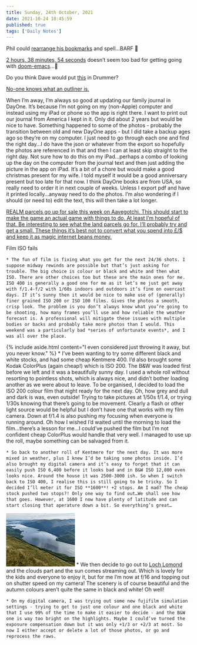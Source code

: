 ```yaml
---
title: Sunday, 24th October, 2021
date: 2021-10-24 18:45:59
published: true
tags: ['Daily Notes']
---
```


Phil could [rearrange his bookmarks](http://oldschool.scripting.com/twelvety/2021/10/24.html#a133852) and spell…BARF 🤣

[2 hours, 38 minutes, 54 seconds](https://www.youtube.com/playlist?list=PLhXZp00uXBk4np17N39WvB80zgxlZfVwj) doesn’t seem too bad for getting going with [doom-emacs](https://github.com/hlissner/doom-emacs)…🤔

Do you think Dave would put [this](https://orga.js.org/) in Drummer?

[No-one knows what an outliner is.](https://twitter.com/gruber/status/1277329886080905219?lang=en)

When I’m away, I’m always so good at updating our family journal in DayOne. It’s because I’m not going on my (non-Apple) computer and instead using my iPad or phone so the app is right there. I want to print out our journal from America I kept in it. Only did about 2 years but would be nice to have. Something happened to some of the photos - probably the transition between old and new DayOne apps - but I did take a backup ages ago so they’re on my computer. I just need to go through each one and find the right day…I do have the json or whatever from the export so hopefully the photos are referenced in that and then I can at least skip straight to the right day. Not sure how to do this on my iPad…perhaps a combo of looking up the day on the computer from the journal text and then just adding the picture in the app on iPad. It’s a bit of a chore but would make a good christmas present for my wife. I told myself it would be a good anniversary present but too late for that now. I think DayOne books are from USA, so really need to order it in next couple of weeks. Unless I export pdf and have it printed locally…anyway need to do the photos. I’m also wondering if I should (or need to) edit the text, this will then take a lot longer.


[REALM parcels go up for sale this week on Aavegotchi. This should start to make the game an actual game with things to do. At least I’m hopeful of that. Be interesting to see what the land parcels go for. I’ll probably try and get a small. These things it’s best not to convert what you spend into £/\$ and keep it as magic internet beans money.](https://aavegotchi.medium.com/the-ultimate-guide-to-aavegotchi-land-sale-1-coming-this-halloween-4af9134236f3)

Film ISO fails

    * The fun of film is fixing what you get for the next 24/36 shots. I suppose midway rewinds are possible but that’s just asking for trouble. The big choice is colour or black and white and then what ISO. There are other choices too but these are the main ones for me. ISO 400 is generally a good one for me as it let’s me just get away with f/1.4-f/2 with 1/60s indoors and outdoors it’s fine on overcast days. If it’s sunny then it would be nice to make use of (generally) finer grained ISO 200 or ISO 100 films. Gives the photos a smooth, crisp look. The problem is you don’t always know what you’re going to be shooting, how many frames you’ll use and how reliable the weather forecast is. A professional will mitigate these issues with multiple bodies or backs and probably take more photos than I would. This weekend was a particularly bad *series of unfortunate events*, and I was all over the place.

{% include aside.html content="I even considered just throwing it away, but you never know." %}
    * I’ve been wanting to try some different black and white stocks, and had some cheap Kentmere 400. I’d also brought some Kodak ColorPlus (again cheap!) which is ISO 200. The B&W was loaded first before we left and it was a beautifully sunny day. I used a whole roll without resorting to pointless shots, which is always nice, and didn’t bother loading another as we were about to leave. To be organised, I decided to load the ISO 200 colour film that night ready for the next day. Oh, how grey and dull and dark is was, even outside! Trying to take pictures at 1/50s f/1.4, or trying 1/30s knowing that there’s going to be movement. Clearly a flash or other light source would be helpful but I don’t have one that works with my film camera. Down at f/1.4 is also pushing my focusing when everyone is running around. Oh how I wished I’d waited until the morning to load the film…there’s a lesson for me…I could’ve pushed the film but I’m not confident cheap ColorPlus would handle that very well. I managed to use up the roll, maybe something can be salvaged from it.

    * So back to another roll of Kentmere for the next day. It was more mixed in weather, plus I knew I’d be taking some photos inside. I’d also brought my digital camera and it’s easy to forget that it can easily push ISO 6,400 before it looks bad and in B&W ISO 12,800 even looks nice. Around the house it was 2500-3000 ish. So when I switch back to ISO 400, I realise this is still going to be tricky. So I decided I’ll meter it for ISO **1600**! +2 stops. Am I mad? The cheap stock pushed two stops?! Only one way to find out…We shall see how that goes. However, at 1600 I now have plenty of latitude and can start closing that aperature down a bit. So everything’s great…

![lochlomond](/assets/img/lochlomond.png)
    * We then decide to go out to [Loch Lomond](https://en.wikipedia.org/wiki/Loch_Lomond) and the clouds part and the sun comes streaming out. Which is lovely for the kids and everyone to enjoy it, but for me I’m now at f/16 and topping out on shutter speed on my camera! The scenery is of course beautiful and the autumn colours aren’t quite the same in black and white! Oh well!

    * On my digital camera, I was trying out some new fujifilm simulation settings - trying to get to just one colour and one black and white that I use 99% of the time to make it easier to decide - and the B&W one is way too bright on the highlights. Maybe I could’ve turned the exposure compensation down but it was only +1/3 or +2/3 at most. So now I either accept or delete a lot of those photos, or go and reprocess the raws.